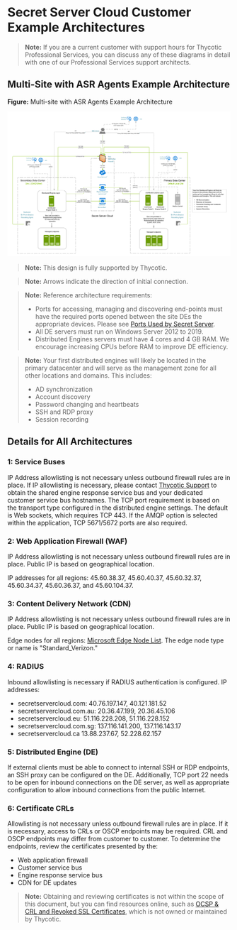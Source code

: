 [title]: # (SSC Customer Example Architectures)
[tags]: # (Secret Server Cloud, Architecture,example)
[priority]: # (1000)

# Secret Server Cloud Customer Example Architectures

> **Note:** If you are a current customer with support hours for Thycotic Professional Services, you can discuss any of these diagrams in detail with one of our Professional Services support architects.

## Multi-Site with ASR Agents Example Architecture

**Figure:** Multi-site with ASR Agents Example Architecture

![image-20210212095301780](images/image-20210212095301780.png)

>**Note:** This design is fully supported by Thycotic.

> **Note:** Arrows indicate the direction of initial connection.

> **Note:** Reference architecture requirements:
>
> - Ports for accessing, managing and discovering end-points must have the required ports opened between the site DEs the appropriate devices. Please see [Ports Used by Secret Server](../../networking/secret-server-ports/index.md).
> - All DE servers must run on Windows Server 2012 to 2019.
> - Distributed Engines servers must have 4 cores and 4 GB RAM. We encourage increasing CPUs before RAM to improve DE efficiency.

> **Note:** Your first distributed engines will likely be located in the primary datacenter and will
> serve as the management zone for all other locations and domains. This includes:
>
> - AD synchronization
> - Account discovery
> - Password changing and heartbeats
> - SSH and RDP proxy
> - Session recording

## Details for All Architectures

### 1: Service Buses

IP Address allowlisting is not necessary unless outbound firewall rules are in place. If IP allowlisting is necessary, please contact [Thycotic Support](../../support/index.md) to obtain the shared engine response service bus and your dedicated customer service bus hostnames.  The TCP port requirement is based on the transport type configured in the distributed engine settings.  The default is Web sockets, which requires TCP 443. If the AMQP option is selected within the application, TCP 5671/5672 ports are also required.

### 2: Web Application Firewall (WAF)

IP Address allowlisting is not necessary unless outbound firewall rules are in place. Public IP is based on geographical location.

IP addresses for all regions: 45.60.38.37, 45.60.40.37, 45.60.32.37, 45.60.34.37, 45.60.36.37, and 45.60.104.37.

### 3: Content Delivery Network (CDN)

IP Address allowlisting is not necessary unless outbound firewall rules are in place. Public IP is based on geographical location.

Edge nodes for all regions: [Microsoft Edge Node List](https://docs.microsoft.com/en-us/rest/api/cdn/edgenodes/list). The edge node type or name is "Standard_Verizon."

### 4: RADIUS

Inbound allowlisting is necessary if RADIUS authentication is configured. IP addresses:

- secretservercloud.com: 40.76.197.147, 40.121.181.52
- secretservercloud.com.au: 20.36.47.199, 20.36.45.106
- secretservercloud.eu: 51.116.228.208, 51.116.228.152
- secretservercloud.com.sg: 137.116.141.200, 137.116.143.17
- secretservercloud.ca 13.88.237.67, 52.228.62.157

### 5: Distributed Engine (DE)

If external clients must be able to connect to internal SSH or RDP endpoints, an SSH proxy can be configured on the DE. Additionally, TCP port 22 needs to be open for inbound connections on the DE server, as well as appropriate configuration to allow inbound connections from the public Internet.

### 6: Certificate CRLs

Allowlisting is not necessary unless outbound firewall rules are in place. If it is necessary, access to CRLs or OSCP endpoints may be required. CRL and OSCP endpoints may differ from customer to customer. To determine the endpoints, review the certificates presented by the:

- Web application firewall
- Customer service bus
- Engine response service bus
- CDN for DE updates

>**Note:** Obtaining and reviewing certificates is not within the scope of this document, but you can find resources online, such as [OCSP & CRL and Revoked SSL Certificates](https://www.digicert.com/kb/util/utility-test-ocsp-and-crl-access-from-a-server.htm), which is not owned or maintained by Thycotic.